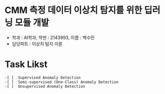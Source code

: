 # CMM 측정 데이터 이상치 탐지를 위한 딥러닝 모듈 개발
  - 학과 : AI학과, 학번 : 2143993, 이름 : 백수민
  - 담당파트 : 이상치 탐지 이론
    
# Task Likst
    -[ ]  Supervised Anomaly Detection
    -[ ]  Semi-supervised (One-Class) Anomaly Detection
    -[ ]  Unsupervised Anomaly Detection
